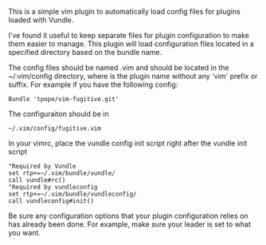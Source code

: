 This is a simple vim plugin to automatically load config files for plugins loaded with Vundle.

I've found it useful to keep separate files for plugin configuration to make them easier to
manage.  This plugin will load configuration files located in a specified directory based on the bundle name.

The config files should be named <pluginName>.vim and should be located in the ~/.vim/config directory, 
where <pluginName> is the plugin name without any 'vim' prefix or suffix.  For example if you have the following 
config:
```
Bundle 'tpope/vim-fugitive.git'
```

The configuraiton should be in 
```
~/.vim/config/fugitive.vim
```

In your vimrc, place the vundle config init script right after the vundle init script
```
"Required by Vundle
set rtp+=~/.vim/bundle/vundle/
call vundle#rc()
"Required by vundleconfig
set rtp+=~/.vim/bundle/vundleconfig/
call vundleconfig#init()
```

Be sure any configuration options that your plugin configuration relies on has already been done.  For example, 
make sure your leader is set to what you want.
